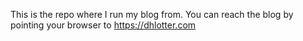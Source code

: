 This is the repo where I run my blog from. You can reach the blog by pointing your browser to https://dhlotter.com
